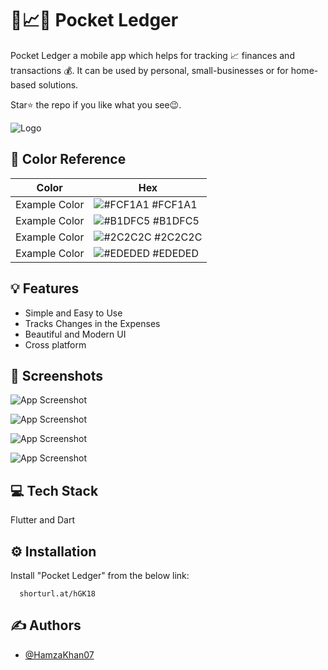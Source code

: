 
# 📝📈🔥 Pocket Ledger

Pocket Ledger a mobile app which helps for tracking 📈 finances and transactions 💰.
It can be used by personal, small-businesses or for home-based solutions.

Star⭐ the repo if you like what you see😉.




![Logo](https://drive.google.com/uc?id=1AmEWoRW2WAUl7dPoQGDhbEH32IyUquzM)

## 🎨 Color Reference

| Color             | Hex                                                                |
| ----------------- | ------------------------------------------------------------------ |
| Example Color | ![#FCF1A1](https://via.placeholder.com/10/FCF1A10a192f?text=+) #FCF1A1 |
| Example Color | ![#B1DFC5](https://via.placeholder.com/10/B1DFC5?text=+) #B1DFC5 |
| Example Color | ![#2C2C2C](https://via.placeholder.com/10/2C2C2C?text=+) #2C2C2C |
| Example Color | ![#EDEDED](https://via.placeholder.com/10/EDEDED?text=+) #EDEDED |


## 💡 Features

- Simple and Easy to Use
- Tracks Changes in the Expenses
- Beautiful and Modern UI
- Cross platform

## 📸 Screenshots

![App Screenshot](https://drive.google.com/uc?id=1WvICap_k-JE2_jn8TxEE-pU7T_2ZucbO)

![App Screenshot](https://drive.google.com/uc?id=1X7wNGhVRsBdnHDMc7FNu5ojxkDbhJkYy)

![App Screenshot](https://drive.google.com/uc?id=19O6gq-9q_0vCXLz_AafhN1Caq9y2B1Ce)

![App Screenshot](https://drive.google.com/uc?id=1iWboY8xarTqMqc0oeQb6t8xn-pPONjhz)
## 💻 Tech Stack

Flutter and Dart



## ⚙️ Installation

Install "Pocket Ledger" from the below link:

```web
  shorturl.at/hGK18
```
    
## ✍️ Authors

- [@HamzaKhan07](https://www.github.com/hamzakhan48208)

